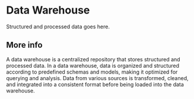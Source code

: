 # Data Warehouse
Structured and processed data goes here.

## More info
A data warehouse is a centralized repository that stores structured and processed data. In a data warehouse, data is organized and structured according to predefined schemas and models, making it optimized for querying and analysis. Data from various sources is transformed, cleaned, and integrated into a consistent format before being loaded into the data warehouse.
